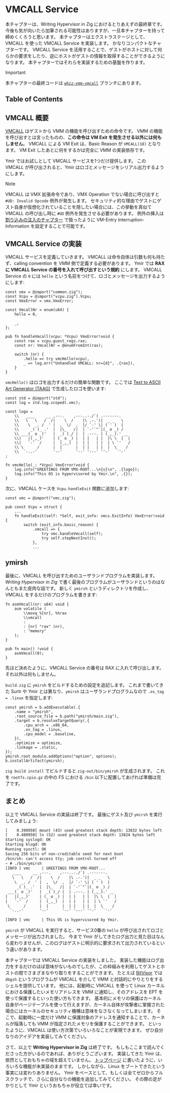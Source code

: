 # VMCALL Service

本チャプターは、Writing Hypervisor in Zig におけるとりあえずの最終章です。
今後も気が向いたら加筆される可能性はありますが、一旦本チャプターを持って締めくくろうと思います。
本チャプターはエクストラステージとして、VMCALL を使った VMCALL Service を実装します。
かなりコンパクトなチャプターです。
VMCALL Service を活用することで、ゲストがホストに対して何らかの要求をしたり、逆にホストがゲストの情報を取得することができるようになります。
本チャプターではそれらを実装するための基盤を作ります。

> [!IMPORTANT]
>
> 本チャプターの最終コードは [`whiz-vmm-vmcall`](https://github.com/smallkirby/ymir/tree/whiz-vmm-vmcall) ブランチにあります。

## Table of Contents

<!-- toc -->

## VMCALL 概要

[VMCALL](https://www.felixcloutier.com/x86/vmcall) はゲストから VMM の機能を呼び出すための命令です。
VMM の機能を呼び出すとは言ったものの、**この命令は VM Exit を発生させる以外には何もしません**。
VMCALL による VM Exit は、Basic Reason が `VMCALL(18)` となります。
VM Exit したあとに何をするかは完全に VMM の実装依存です。

Ymir ではお試しとして VMCALL サービスを1つだけ提供します。
この VMCALL が呼び出されると、Ymir はロゴとメッセージをシリアル出力するようにします。

> [!NOTE]
>
> VMCALL は VMX 拡張命令であり、VMX Operation でない場合に呼び出すと `#UD: Invalid Opcode` 例外が発生します。
> セキュリティ的な理由でゲストにゲスト自身が仮想化されていることを隠したい場合には、この挙動を真似て VMCALL の呼び出し時に `#UD` 例外を発生させる必要があります。
> 例外の挿入は [割り込みの注入のチャプター](./intr_injection.md) で扱ったように VM-Entry Interruption-Information を設定することで可能です。

## VMCALL Service の実装

VMCALL サービスを定義していきます。
VMCALL は命令自体は引数も何も持たず、calling convention を VMM 側で定義する必要があります。
Ymir では **RAX に VMCALL Service の番号を入れて呼び出すという規約** にします。
VMCALL Service の `0` には `hello` という名前をつけて、ロゴとメッセージを出力するようにします:

<!-- i18n:skip -->
```ymir/arch/x86/vmx/vmc.zig
const vmx = @import("common.zig");
const Vcpu = @import("vcpu.zig").Vcpu;
const VmxError = vmx.VmxError;

const VmcallNr = enum(u64) {
    hello = 0,

    _,
};

pub fn handleVmcall(vcpu: *Vcpu) VmxError!void {
    const rax = vcpu.guest_regs.rax;
    const nr: VmcallNr = @enumFromInt(rax);

    switch (nr) {
        .hello => try vmcHello(vcpu),
        _ => log.err("Unhandled VMCALL: nr={d}", .{rax}),
    }
}
```

`vmcHello()` はロゴを出力するだけの簡単な関数です。
ここでは [Text to ASCII Art Generator (TAAG)](https://patorjk.com/software/taag/#p=display&f=Flower%20Power&t=) で生成したロゴを使います:

<!-- i18n:skip -->
```ymir/arch/x86/vmx/vmc.zig
const std = @import("std");
const log = std.log.scoped(.vmc);

const logo =
    \\   ____     __ ,---.    ,---..-./`) .-------.
    \\   \   \   /  /|    \  /    |\ .-.')|  _ _   \
    \\    \  _. /  ' |  ,  \/  ,  |/ `-' \| ( ' )  |
    \\     _( )_ .'  |  |\_   /|  | `-'`"`|(_ o _) /
    \\ ___(_ o _)'   |  _( )_/ |  | .---. | (_,_).' __
    \\|   |(_,_)'    | (_ o _) |  | |   | |  |\ \  |  |
    \\|   `-'  /     |  (_,_)  |  | |   | |  | \ `'   /
    \\ \      /      |  |      |  | |   | |  |  \    /
    \\  `-..-'       '--'      '--' '---' ''-'   `'-'
;

fn vmcHello(_: *Vcpu) VmxError!void {
    log.info("GREETINGS FROM VMX-ROOT...\n{s}\n", .{logo});
    log.info("This OS is hypervisored by Ymir.\n", .{});
}
```

次に、VMCALL ケースを `Vcpu.handleExit` 関数に追加します:

```ymir/arch/x86/vmx/vcpu.zig
const vmc = @import("vmc.zig");

pub const Vcpu = struct {
    ...
    fn handleExit(self: *Self, exit_info: vmcs.ExitInfo) VmxError!void {
        switch (exit_info.basic_reason) {
            .vmcall => {
                try vmc.handleVmcall(self);
                try self.stepNextInst();
            },
            ...
```

## ymirsh

最後に、VMCALL を呼び出すためのユーザランドプログラムを実装します。
*Writing Hypervisor in Zig* で書く最後のプログラムがユーザランドというのはなんともまた皮肉な話です。
新しく `ymirsh` というディレクトリを作成し、VMCALL をするだけのプログラムを書きます:

<!-- i18n:skip -->
```ymirsh/main.zig
fn asmVmcall(nr: u64) void {
    asm volatile (
        \\movq %[nr], %%rax
        \\vmcall
        :
        : [nr] "rax" (nr),
        : "memory"
    );
}

pub fn main() !void {
    asmVmcall(0);
}
```

先ほど決めたように、VMCALL Service の番号は RAX に入れて呼び出します。
それ以外は何もしません。

`build.zig` に `ymirsh` をビルドするための設定を追記します。
これまで書いてきた Surtr や Ymir とは異なり、`ymirsh` はユーザランドプログラムなので `.os_tag = .linux` を指定します:

<!-- i18n:skip -->
```build.zig
const ymirsh = b.addExecutable(.{
    .name = "ymirsh",
    .root_source_file = b.path("ymirsh/main.zig"),
    .target = b.resolveTargetQuery(.{
        .cpu_arch = .x86_64,
        .os_tag = .linux,
        .cpu_model = .baseline,
    }),
    .optimize = optimize,
    .linkage = .static,
});
ymirsh.root_module.addOptions("option", options);
b.installArtifact(ymirsh);
```

`zig build install` でビルドすると `zig-out/bin/ymirsh` が生成されます。
これを `rootfs.cpio.gz` の中の FS における `/bin` 以下に配置してあげれば準備は完了です。

## まとめ

以上で VMCALL Service の実装は終了です。
最後にゲスト及び `ymirsh` を実行してみましょう:

<!-- i18n:skip -->
```txt
[    0.398950] mount (43) used greatest stack depth: 13832 bytes left
[    0.400950] ln (52) used greatest stack depth: 13824 bytes left
Starting syslogd: OK
Starting klogd: OK
Running sysctl: OK
Saving 256 bits of non-creditable seed for next boot
/bin/sh: can't access tty; job control turned off
~ # ./bin/ymirsh
[INFO ] vmc     | GREETINGS FROM VMX-ROOT...
   ____     __ ,---.    ,---..-./`) .-------.
   \   \   /  /|    \  /    |\ .-.')|  _ _   \
    \  _. /  ' |  ,  \/  ,  |/ `-' \| ( ' )  |
     _( )_ .'  |  |\_   /|  | `-'`"`|(_ o _) /
 ___(_ o _)'   |  _( )_/ |  | .---. | (_,_).' __
|   |(_,_)'    | (_ o _) |  | |   | |  |\ \  |  |
|   `-'  /     |  (_,_)  |  | |   | |  | \ `'   /
 \      /      |  |      |  | |   | |  |  \    /
  `-..-'       '--'      '--' '---' ''-'   `'-'

[INFO ] vmc     | This OS is hypervisored by Ymir.
```

`ymirsh` が VMCALL を実行すると、サービス0番の `hello` が呼び出されてロゴとメッセージが出力されました。
今まで Ymir がしてきたログ出力と見た目はなんら変わりませんが、このログはゲストに明示的に要求されて出力されているという違いがあります。

本チャプターでは VMCALL Service の実装をしました。
実装した機能はログ出力をするだけのほぼ意味がないものでしたが、この枠組みを利用してゲストとホストの間でさまざまなやり取りをすることができます。
たとえば [BitVisor](https://www.bitvisor.org/) では `dbgsh` というプログラムが VMCALL を介して VMM と対話的にやりとりをするシェルを提供しています。
他には、起動時に VMCALL を使って Linux カーネルにおける保護したいメモリアドレスを VMM に通知し、そのアドレスを EPT を使って保護するといった使い方もできます。
基本的にメモリの保護はカーネル自身がページテーブルを使って行えますが、カーネル自体が攻撃者に掌握された場合にはカーネルのセキュリティ機構は意味をなさなくなってしまいます。
そこで、起動時に一度だけ VMM に保護対象のアドレスを通知することで、カーネルが陥落しても VMM が指定されたメモリを保護することができます。
といったように、VMCALL は使い方次第でいろいろなことが実現できます。
ぜひ自分なりのアイデアを実装してみてください。

さて、以上で **Writing Hypervisor in Zig** は終了です。
もしもここまで読んでくださった方がいるのであれば、ありがとうございます。
実装してきた Ymir は、依然としておもちゃの域を超えていません。
[トップページ](../intro.md) に書いたように、いろいろな機能が未実装のままです。
しかしながら、Linux をブートできたという事実には変わりありません。
Ymir をベースとして、もしくは全てゼロからフルスクラッチで、さらに自分なりの機能を追加してみてください。
その際の足がかりとして Ymir というおもちゃが役立てば幸いです。
